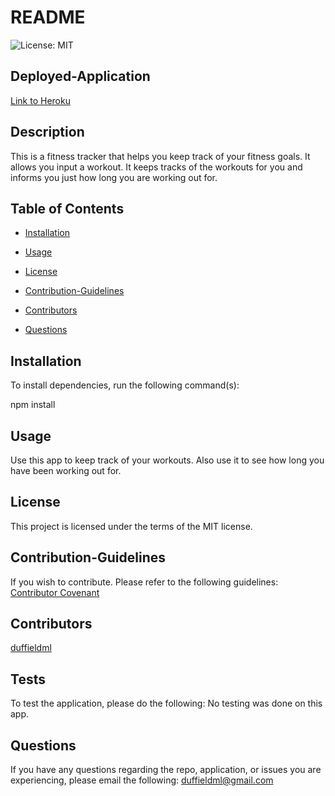 # README
![License: MIT](https://img.shields.io/badge/License-MIT-yellow.svg)

## Deployed-Application

[Link to Heroku](https://whispering-dusk-26640.herokuapp.com/?id=606c691b8604460015a80815)

## Description

This is a fitness tracker that helps you keep track of your fitness goals. It allows you input a workout. It keeps tracks of the workouts for you and informs you just how long you are working out for.

## Table of Contents

* [Installation](#installation) 
 
* [Usage](#usage) 
 
* [License](#license) 
 
* [Contribution-Guidelines](#contribution-guidelines) 
 
* [Contributors](#contributors) 
 
* [Questions](#questions) 
 

## Installation
To install dependencies, run the following command(s):

npm install

## Usage

Use this app to keep track of your workouts. Also use it to see how long you have been working out for.

## License

This project is licensed under the terms of the MIT license.

## Contribution-Guidelines

If you wish to contribute. Please refer to the following guidelines:
[Contributor Covenant](https://www.contributor-covenant.org/)

## Contributors

[duffieldml](https://github.com/duffieldml)
[](https://github.com/) 


## Tests

To test the application, please do the following:
No testing was done on this app.

## Questions

If you have any questions regarding the repo, application, or issues you are experiencing, please email
the following:
[duffieldml@gmail.com](mailto:duffieldml@gmail.com)
